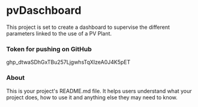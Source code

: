 pvDaschboard
============

This project is set to create a dashboard to supervise the different parameters linked to the use of a PV Plant.

### Token for pushing on GitHub

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

### About

This is your project's README.md file. It helps users understand what your
project does, how to use it and anything else they may need to know.

